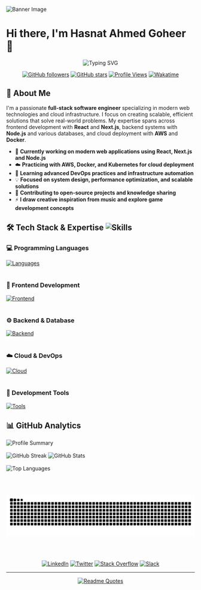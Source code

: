 ![Banner Image](https://repository-images.githubusercontent.com/588181932/e36ec678-7984-4cdd-8e4c-a3932772ff8e)
# Hi there, I'm Hasnat Ahmed Goheer 👋

<div align="center">
  
![Typing SVG](https://readme-typing-svg.herokuapp.com?font=Fira+Code&weight=600&size=28&duration=4000&pause=1000&color=fe428e&center=true&vCenter=true&width=600&lines=Full+Stack+Developer;Software+Engineer;Tech+Enthusiast;Cloud+Solutions+Architect)

[![GitHub followers](https://img.shields.io/github/followers/Hasnat-Ahmed-Goheer?style=for-the-badge&logo=github&logoColor=white&labelColor=1f2937&color=3b82f6)](https://github.com/Hasnat-Ahmed-Goheer)
[![GitHub stars](https://img.shields.io/github/stars/Hasnat-Ahmed-Goheer?style=for-the-badge&logo=github&logoColor=white&labelColor=1f2937&color=f59e0b)](https://github.com/Hasnat-Ahmed-Goheer)
[![Profile Views](https://komarev.com/ghpvc/?username=Hasnat-Ahmed-Goheer&style=for-the-badge&color=0891b2)](https://github.com/Hasnat-Ahmed-Goheer)
[![Wakatime](https://wakatime.com/badge/user/66e499a9-0f38-4f1e-8710-ae5585ef0f44.svg?style=for-the-badge)](https://wakatime.com/@66e499a9-0f38-4f1e-8710-ae5585ef0f44)

</div>

## 🚀 About Me

I'm a passionate **full-stack software engineer** specializing in modern web technologies and cloud infrastructure. I focus on creating scalable, efficient solutions that solve real-world problems. My expertise spans across frontend development with **React** and **Next.js**, backend systems with **Node.js** and various databases, and cloud deployment with **AWS** and **Docker**.

- 🔭 **Currently working on modern web applications using React, Next.js and Node.js**
- ☁️ **Practicing with AWS, Docker, and Kubernetes for cloud deployment**
- 🌱 **Learning advanced DevOps practices and infrastructure automation**
- 💡 **Focused on system design, performance optimization, and scalable solutions**
- 🎯 **Contributing to open-source projects and knowledge sharing**
- ⚡ **I draw creative inspiration from music and explore game development concepts**

## 🛠️ Tech Stack & Expertise <img src="https://github.com/user-attachments/assets/f8be29be-bf39-4548-a88c-70dd205db02d" title="Skills" alt="Skills" width="40" height="40">

<div align="left">

### 💻 Programming Languages

[![Languages](https://skillicons.dev/icons?i=java,cpp,js,ts,python,rust,cs,bash,&theme=dark)](https://skillicons.dev)
<br><br>
### 🎨 Frontend Development
[![Frontend](https://skillicons.dev/icons?i=react,nextjs,redux,html,css,tailwind,bootstrap,materialui&theme=dark)](https://skillicons.dev)
<br><br>
### ⚙️ Backend & Database
[![Backend](https://skillicons.dev/icons?i=nodejs,mongodb,graphql,prisma,firebase,dotnet,django,express,mysql,postgresql,redis&theme=dark)](https://skillicons.dev)
<br><br>
### ☁️ Cloud & DevOps
[![Cloud](https://skillicons.dev/icons?i=aws,gcp,docker,kubernetes,terraform,jenkins,nginx,linux,ubuntu,debian&theme=dark)](https://skillicons.dev)
<br><br>
### 🔧 Development Tools
[![Tools](https://skillicons.dev/icons?i=vscode,github,figma,postman,idea,vim,notion&theme=dark)](https://skillicons.dev)

</div>

## 📊 GitHub Analytics

<div align="left">
  <div>
    <!-- Row 1 -->
    <img src="https://github-profile-summary-cards.vercel.app/api/cards/profile-details?username=Hasnat-Ahmed-Goheer&theme=radical" alt="Profile Summary" />
    <br><br>
    <img src="https://streak-stats.demolab.com?user=Hasnat-Ahmed-Goheer&theme=radical&hide_border=true&border_radius=12&card_width=400&stroke=8D6F15&fire=FF652F&exclude_days=Sun%2CSat&short_numbers=true" alt="GitHub Streak" /> 
    <img src="https://github-readme-stats.vercel.app/api?username=Hasnat-Ahmed-Goheer&card_width=400&show_icons=true&theme=radical&hide_border=true&border_radius=12" alt="GitHub Stats" />
    <br><br>
    <img src="https://github-readme-stats.vercel.app/api/top-langs/?username=Hasnat-Ahmed-Goheer&layout=compact&theme=radical&card_width=400&hide_border=true&border_radius=12" alt="Top Languages" />
    </div>
<!-- Row 2 -->
</div>

<br><br> 

<div align="center">
<picture>
  <source media="(prefers-color-scheme: dark)" srcset="https://raw.githubusercontent.com/Hasnat-Ahmed-Goheer/Hasnat-Ahmed-Goheer/output/github-snake-dark.svg">
  <source media="(prefers-color-scheme: light)" srcset="https://raw.githubusercontent.com/Hasnat-Ahmed-Goheer/Hasnat-Ahmed-Goheer/output/github-snake.svg">
  <img alt="GitHub contribution grid snake animation" src="https://raw.githubusercontent.com/Hasnat-Ahmed-Goheer/Hasnat-Ahmed-Goheer/output/github-snake.svg">
</picture>
</div>

<br><br>

<div align="center">

[![LinkedIn](https://img.shields.io/badge/LinkedIn-0A66C2?style=for-the-badge&logo=linkedin&logoColor=white)](https://linkedin.com/in/hasnat-ahmed-goheer/)
[![Twitter](https://img.shields.io/badge/Twitter-1DA1F2?style=for-the-badge&logo=twitter&logoColor=white)](https://twitter.com/Hasnat__AhmedG)
[![Stack Overflow](https://img.shields.io/badge/Stack_Overflow-FE7A16?style=for-the-badge&logo=stack-overflow&logoColor=white)](https://stackoverflow.com/users/21419836/hasnat-ahmed)
[![Slack](https://img.shields.io/badge/Slack-4A154B?style=for-the-badge&logo=slack&logoColor=white)](https://join.slack.com/t/hasnatsteam/shared_invite/zt-2947bdbyq-DBKPRhymZx~q169vk1uS6w)

</div>

---

<div align="center">

[![Readme Quotes](https://quotes-github-readme.vercel.app/api?type=horizontal&theme=radical)](https://github.com/piyushsuthar/github-readme-quotes)

</div>

